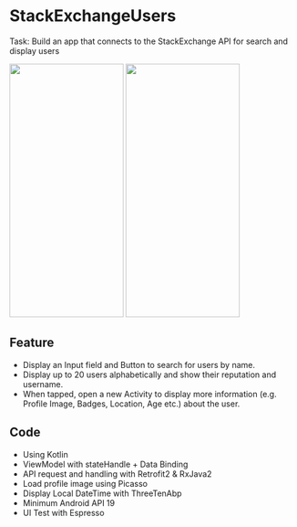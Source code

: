 # StackExchangeUsers
Task: Build an app that connects to the StackExchange API for search and display users 

<img src="https://user-images.githubusercontent.com/68672640/88392140-12d3c380-cdee-11ea-99d7-5eb5d73ec6e5.png" width="200" height="444"> <img src="https://user-images.githubusercontent.com/68672640/88394354-e7eb6e80-cdf1-11ea-89d0-081a133da330.png" width="200" height="444">

## Feature
* Display an Input field and Button to search for users by name.  
* Display up to 20 users alphabetically and show their reputation and username.  
* When tapped, open a new Activity to display more information (e.g. Profile Image, Badges, Location, Age etc.) about the
user.

## Code
* Using Kotlin 
* ViewModel with stateHandle + Data Binding
* API request and handling with Retrofit2 & RxJava2
* Load profile image using Picasso
* Display Local DateTime with ThreeTenAbp
* Minimum Android API 19
* UI Test with Espresso
